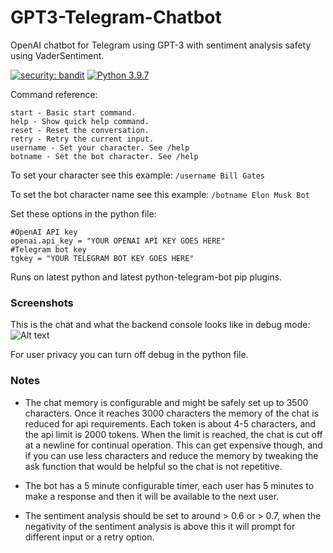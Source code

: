 # GPT3-Telegram-Chatbot
OpenAI chatbot for Telegram using GPT-3 with sentiment analysis safety using VaderSentiment.

[![security: bandit](https://img.shields.io/badge/security-bandit-yellow.svg)](https://github.com/PyCQA/bandit)
[![Python 3.9.7](https://img.shields.io/badge/python-3.9.7-blue.svg)](https://www.python.org/downloads/release/python-397/)

Command reference:

```
start - Basic start command.
help - Show quick help command.
reset - Reset the conversation.
retry - Retry the current input.
username - Set your character. See /help
botname - Set the bot character. See /help 
```

To set your character see this example:
```/username Bill Gates```

To set the bot character name see this example:
```/botname Elon Musk Bot```


Set these options in the python file:
```
#OpenAI API key
openai.api_key = "YOUR OPENAI API KEY GOES HERE"
#Telegram bot key
tgkey = "YOUR TELEGRAM BOT KEY GOES HERE"
```

Runs on latest python and latest python-telegram-bot pip plugins.


### Screenshots
This is the chat and what the backend console looks like in debug mode:
![Alt text](https://i.imgur.com/TAIozL3.jpg "Normal Operating Mode and Backend")

For user privacy you can turn off debug in the python file.

### Notes
- The chat memory is configurable and might be safely set up to 3500 characters. Once it reaches 3000 characters the memory of the chat is reduced for api requirements. Each token is about 4-5 characters, and the api limit is 2000 tokens. When the limit is reached, the chat is cut off at a newline for continual operation. This can get expensive though, and if you can use less characters and reduce the memory by tweaking the ask function that would be helpful so the chat is not repetitive.

- The bot has a 5 minute configurable timer, each user has 5 minutes to make a response and then it will be available to the next user.
- The sentiment analysis should be set to around > 0.6 or > 0.7, when the negativity of the sentiment analysis is above this it will prompt for different input or a retry option.
